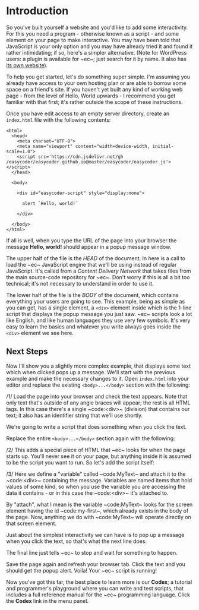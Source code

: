 # Introduction #
So you've built yourself a website and you'd like to add some interactivity. For this you need a program - otherwise known as a script - and some element on your page to make interactive. You may have been told that JavaScript is your only option and you may have already tried it and found it rather intimidating; if so, here's a simpler alternative. (Note for WordPress users: a plugin is available for ~ec~; just search for it by name. It also has [its own website](https://easycoder.software)).

To help you get started, let's do something super simple. I'm assuming you already have access to your own hosting plan or are able to borrow some space on a friend's site. If you haven't yet built any kind of working web page - from the level of Hello, World upwards - I recommend you get familiar with that first; it's rather outside the scope of these instructions.

Once you have edit access to an empty server directory, create an `index.html` file with the following contents:

```
<html>
  <head>
    <meta charset="UTF-8">
    <meta name="viewport" content="width=device-width, initial-scale=1.0">
    <script src='https://cdn.jsdelivr.net/gh
/easycoder/easycoder.github.io@master/easycoder/easycoder.js'></script>
  </head>

  <body>

    <div id="easycoder-script" style="display:none">

      alert `Hello, world!`

    </div>

  </body>
</html>
```

If all is well, when you type the URL of the page into your browser the message **Hello, world!** should appear in a popup message window.

The upper half of the file is the _HEAD_ of the document. In here is a call to load the ~ec~ JavaScript engine that we'll be using instead of regular JavaScript. It's called from a _Content Delivery Network_ that takes files from the main source-code repository for ~ec~. Don't worry if this is all a bit too technical; it's not necessary to understand in order to use it.

The lower half of the file is the _BODY_ of the document, which contains everything your users are going to see. This example, being as simple as you can get, has a single element, a `<div>` element inside which is the 1-line script that displays the popup message you just saw. ~ec~ scripts look a lot like English, and like human languages they use very few symbols. It's very easy to learn the basics and whatever you write always goes inside the `<div>` element we see here.

## Next Steps

Now I'll show you a slightly more complex example, that displays some text which when clicked pops up a message. We'll start with the previous example and make the necessary changes to it. Open `index.html` into your editor and replace the existing `<body>...</body>` section with the following:

/1/
Load the page into your browser and check the text appears. Note that only text that's outside of any angle braces will appear; the rest is all HTML tags. In this case there's a single ~code:&lt;div&gt;~ (division) that contains our text; it also has an identifier string that we'll use shortly.

We're going to write a script that does something when you click the text.

Replace the entire `<body>...</body>` section again with the following:

/2/
This adds a special piece of HTML that ~ec~ looks for when the page starts up. You'll never see it on your page, but anything inside it is assumed to be the script you want to run. So let's add the script itself:

/3/
Here we define a "variable" called ~code:MyText~ and attach it to the ~code:&lt;div&gt;~ containing the message. Variables are named items that hold values of some kind, so when you use the variable you are accessing the data it contains - or in this case the ~code:&lt;div&gt;~ it's attached to.

By "attach", what I mean is the variable ~code:MyText~ looks for the screen element having the id ~code:my-first~, which already exists in the body of the page. Now, anything we do with ~code:MyText~ will operate directly on that screen element.

Just about the simplest interactivity we can have is to pop up a message when you click the text, so that's what the next line does.

The final line just tells ~ec~ to stop and wait for something to happen.

Save the page again and refresh your browser tab. Click the text and you should get the popup alert. Voila! Your ~ec~ script is running!

Now you've got this far, the best place to learn more is our **Codex**; a tutorial and programmer's playground where you can write and test scripts, that includes a full reference manual for the ~ec~ programming language. Click the **Codex** link in the menu panel.
